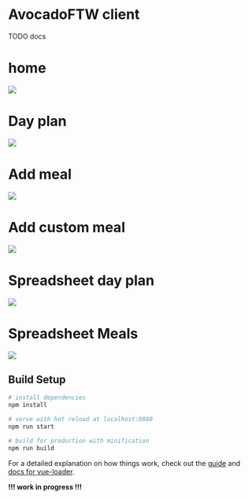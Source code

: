 # AvocadoFTW client
TODO docs

# home
![](https://i.imgur.com/bbYBe3R.png)
# Day plan
![](https://i.imgur.com/jMBLqsY.png)
# Add meal
![](https://i.imgur.com/6V820tF.png)
# Add custom meal
![](https://i.imgur.com/cs6vg2E.png)
# Spreadsheet day plan
![](https://i.imgur.com/oFfQPqQ.png)
# Spreadsheet Meals
![](https://i.imgur.com/Y0qItmt.png)


## Build Setup
``` bash
# install dependencies
npm install

# serve with hot reload at localhost:8080
npm run start

# build for production with minification
npm run build
```

For a detailed explanation on how things work, check out the [guide](http://vuejs-templates.github.io/webpack/) and [docs for vue-loader](http://vuejs.github.io/vue-loader).

__!!! work in progress !!!__

